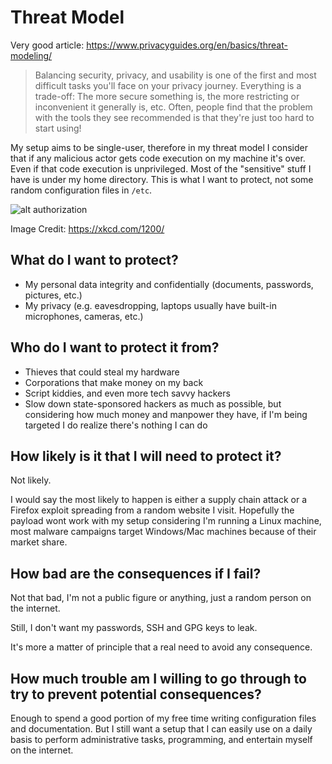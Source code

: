 # Threat Model

Very good article: https://www.privacyguides.org/en/basics/threat-modeling/

> Balancing security, privacy, and usability is one of the first and most difficult tasks you'll face on your privacy journey. Everything is a trade-off: The more secure something is, the more restricting or inconvenient it generally is, etc. Often, people find that the problem with the tools they see recommended is that they're just too hard to start using!

My setup aims to be single-user, therefore in my threat model I consider that if any malicious actor gets code execution on my machine it's over. Even if that code execution is unprivileged. Most of the "sensitive" stuff I have is under my home directory. This is what I want to protect, not some random configuration files in `/etc`.

![alt authorization](https://imgs.xkcd.com/comics/authorization.png)

Image Credit: https://xkcd.com/1200/

## What do I want to protect?

- My personal data integrity and confidentially (documents, passwords, pictures, etc.)
- My privacy (e.g. eavesdropping, laptops usually have built-in microphones, cameras, etc.)

## Who do I want to protect it from?

- Thieves that could steal my hardware
- Corporations that make money on my back
- Script kiddies, and even more tech savvy hackers
- Slow down state-sponsored hackers as much as possible, but considering how much money and manpower they have, if I'm being targeted I do realize there's nothing I can do

## How likely is it that I will need to protect it?

Not likely.

I would say the most likely to happen is either a supply chain attack or
a Firefox exploit spreading from a random website I visit.
Hopefully the payload wont work with my setup considering I'm running a Linux machine,
most malware campaigns target Windows/Mac machines because of their market share.

## How bad are the consequences if I fail?

Not that bad, I'm not a public figure or anything, just a random person on the internet.

Still, I don't want my passwords, SSH and GPG keys to leak.

It's more a matter of principle that a real need to avoid any consequence.

## How much trouble am I willing to go through to try to prevent potential consequences?

Enough to spend a good portion of my free time writing configuration files and documentation.
But I still want a setup that I can easily use on a daily basis to perform administrative
tasks, programming, and entertain myself on the internet.
